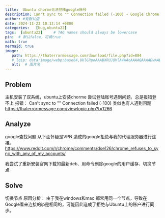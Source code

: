 ```yaml
---
title:  Ubuntu chorme无法登陆google账号
description: Can't sync to "" Connection failed (-100) - Google Chrome
author: #有默认值
date: 2024-11-23 10:13:14 +0800
categories:   [bug,ubuntu22]
tags:  [ubuntu22]     # TAG names should always be lowercase
pin:  # 默认false，可填true
math: true
mermaid: true
image:
   path: https://thaterrormessage.com/download/file.php?id=884
   # lqip: data:image/webp;base64,UklGRpoAAABXRUJQVlA4WAoAAAAQAAAADwAABwAAQUxQSDIAAAARL0AmbZurmr57yyIiqE8oiG0bejIYEQTgqiDA9vqnsUSI6H+oAERp2HZ65qP/VIAWAFZQOCBCAAAA8AEAnQEqEAAIAAVAfCWkAALp8sF8rgRgAP7o9FDvMCkMde9PK7euH5M1m6VWoDXf2FkP3BqV0ZYbO6NA/VFIAAA
   alt:  # 图片名
---
```



## Problem
主机安装了双系统，ubuntu上安装chorme 尝试登陆账号遇到问题，总是报错登不上
报错：
Can't sync to "" Connection failed (-100) 
类似也有人遇到问题
https://thaterrormessage.com/viewtopic.php?t=1266

## Analyze
google查找问题
从下面怀疑是VPN 造成的google拒绝与我的代理服务器进行连接。
https://www.reddit.com/r/chrome/comments/dse126/chrome_refuses_to_sync_with_any_of_my_accounts/

我尝试了重新安装官网下载的最新deb、用命令删除google的用户缓存、切换节点


## Solve
切换节点
原因分析：
由于我在windows和mac 都常用同一个节点，导致在Google看来连接的ip是相同的，可能因此造成了拒绝与Ubuntu上的账户进行同步。
